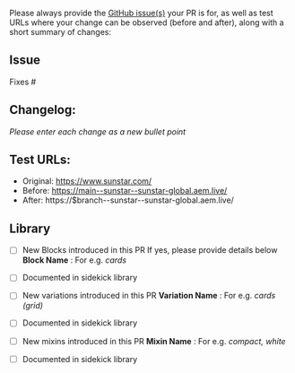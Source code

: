 Please always provide the [GitHub issue(s)](../issues) your PR is for, as well as test URLs where your change can be observed (before and after), along with a short summary of changes:

## Issue

Fixes #<gh-issue-id>

## Changelog:

_Please enter each change as a new bullet point_

## Test URLs:

- Original: https://www.sunstar.com/<path>
- Before: https://main--sunstar--sunstar-global.aem.live/<path>
- After: https://$branch--sunstar--sunstar-global.aem.live/<path>

## Library

- [ ] New Blocks introduced in this PR
      If yes, please provide details below
      **Block Name** : For e.g. _cards_
- [ ] Documented in sidekick library

- [ ] New variations introduced in this PR
      **Variation Name** : For e.g. _cards (grid)_
- [ ] Documented in sidekick library

- [ ] New mixins introduced in this PR
      **Mixin Name** : For e.g. _compact, white_
- [ ] Documented in sidekick library
